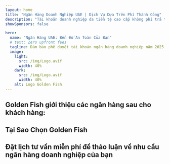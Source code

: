 ```yaml
---
layout: home
title: "Ngân Hàng Doanh Nghiệp UAE | Dịch Vụ Dựa Trên Phí Thành Công"
description: "Tài khoản doanh nghiệp đa tiền tệ cao cấp không phí trả trước - chỉ thanh toán sau khi được duyệt. Quản lý hồ sơ toàn diện với tỷ lệ thành công 96%. Đảm bảo mở tài khoản."
showSponsors: false

hero:
  name: "Ngân Hàng UAE: Bến Đỗ An Toàn Của Bạn"
  # text: Zero upfront fees
  tagline: Đảm bảo phê duyệt tài khoản ngân hàng doanh nghiệp năm 2025. <span class="hl">Không phí trả trước</span> - chỉ thanh toán sau khi được duyệt. Tỷ lệ thành công 96%.
  image:
    light:
      src: /img/Logo.avif
      width: 40%
    dark:
      src: /img/Logo.avif
      width: 40%
    alt: Logo Golden Fish
---
```


<FeatureCards :features="[
  {
    title: 'Đảm Bảo Phê Duyệt Tài Khoản',
    bullet: '✓',
    items: [
      'Đảm bảo hai tháng cho phê duyệt tài khoản đầu tiên',
      'Đảm bảo ba tháng cho tài khoản thứ hai',
      'Chuẩn bị kế hoạch kinh doanh chất lượng',
      'Hỗ trợ thẩm định toàn diện',
      'Chiến lược giao tiếp trực tiếp với ngân hàng',
      'Thiết lập gói ngân hàng hoàn chỉnh'
    ],
    linkText: 'Learn more',
    link: '../../corporate-banking-services/guaranteed-account-approvals',
    icon: {
      light: '/video/iStock-2186765808.mp4',
      dark: '/video/iStock-2166377244.mp4',
      alt: 'Yêu cầu Ngân hàng',
    }
  },
]" />

<FeatureCards :features="[
  {
    title: 'Tài khoản ngân hàng UAE cho doanh nghiệp rủi ro cao',
    items: [
      'Hướng dẫn chuyên môn về thẩm định tăng cường (EDD)',
      'Giám sát giao dịch và quản lý rủi ro',
      'Thiết lập chính sách và quy trình tuân thủ',
      'Quản lý quan hệ ngân hàng',
      'Cập nhật và kiểm toán tuân thủ thường xuyên',
      'Lập kế hoạch dự phòng cho bảo mật tài khoản'
    ],
    linkText: 'Learn more',
    link: '../../corporate-banking-services/UAE-Bank-Accounts-for-High-Risk-Business',
    icon: {
      light: '/img/iStock-1333000394.avif',
      dark: '/img/iStock-584576538.avif',
      alt: 'Dịch vụ Ngân hàng',
    }
  },
  {
    title: 'Duy trì tuân thủ: Bảo vệ doanh nghiệp UAE của bạn',
    items: [
      'Kiểm toán tuân thủ thường xuyên để xác định rủi ro tiềm ẩn',
      'Dịch vụ PRO toàn diện cho phê duyệt chính phủ',
      'Quản lý và cảnh báo gia hạn giấy phép',
      'Tư vấn ngân hàng và duy trì tài khoản',
      'Hỗ trợ tuân thủ VAT và ESR',
      'Tuân thủ visa nhân viên và luật lao động',
      'Hội thảo đào tạo về cập nhật quy định'
    ],
    linkText: 'Learn more',
    link: '../../company-registration/Protect-Your-Business',
    icon: {
      light: '/img/iStock-1382278859.jpg',
      dark: '/img/iStock-1867623684.jpg',
      alt: 'Dịch vụ Ngân hàng',
    }
  },
  {
    title: 'Lợi Ích Ngân Hàng Doanh Nghiệp UAE',
    items: [
      'Hệ thống ngân hàng mạnh với xếp hạng **Aa2** của Moody\'s',
      '**Tỷ giá USD cố định từ năm 1980**',
      'Không hạn chế chuyển vốn',
      'Dự trữ ngoại hối trên 184 tỷ USD',
      'Ổn định chính trị và kinh tế',
      'Hệ thống ngân hàng được chính phủ bảo đảm',
      'Ngân hàng số đẳng cấp thế giới'
    ],
    linkText: 'Learn more',
    link: '../../company-registration/banking',
    icon: {
      light: '/img/iStock-1032707788.jpg',
      dark: '/img/iStock-1152367067.avif',
      alt: 'Quy trình Ngân hàng',
    }
  }
]" />

## Golden Fish giới thiệu các ngân hàng sau cho khách hàng:

<!--@include: /../../include/recommended-banks.md-->

## Tại Sao Chọn Golden Fish

<BenefitsList :features="[
  {
    icon: '🏢',
    title: 'Chuyên Môn Tại UAE',
    text: 'Các chuyên gia tận tâm tại Dubai cung cấp hướng dẫn chuyên nghiệp trong suốt quá trình thực hiện.'
  },
  {
    icon: '📊',
    title: 'Tỷ Lệ Thành Công Đã Được Chứng Minh',
    text: 'Tỷ lệ phê duyệt trên 90% với hàng trăm visa, tài khoản ngân hàng và đăng ký công ty được cấp thông qua quy trình xử lý cao cấp của chúng tôi.'
  },
  {
    icon: '💸',
    title: '**Phí Dựa Trên Thành Công**',
    text: '[Chỉ thanh toán sau khi được phê duyệt](/uae-business/benefits/success-based-fees). Hoàn toàn minh bạch không có chi phí ẩn.'
  },
]" />

## Đặt lịch tư vấn miễn phí để thảo luận về nhu cầu ngân hàng doanh nghiệp của bạn

<ContactFormModalNav buttonText="Trao đổi với chuyên gia" formStyle="display: block; margin: 3rem auto;"/>